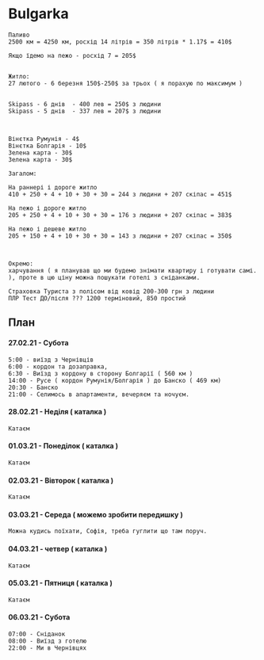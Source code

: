# Bulgarka


    Паливо
    2500 км = 4250 км, росхід 14 літрів = 350 літрів * 1.17$ = 410$
    
    Якщо їдемо на пежо - росхід 7 = 205$
    
    
    Житло:
    27 лютого - 6 березня 150$-250$ за трьох ( я порахую по максимум )

    
    Skipass - 6 днів  - 400 лев = 250$ з людини
    Skipass - 5 днів  - 337 лев = 207$ з людини

    
    
    Вінєтка Румунія - 4$
    Вінєтка Болгарія - 10$
    Зелена карта - 30$
    Зелена карта - 30$
    
    Загалом:
    
    На раннері і дороге житло
    410 + 250 + 4 + 10 + 30 + 30 = 244 з людини + 207 скіпас = 451$ 
    
    На пежо і дороге житло
    205 + 250 + 4 + 10 + 30 + 30 = 176 з людини + 207 скіпас = 383$ 
    
    На пежо і дешеве житло
    205 + 150 + 4 + 10 + 30 + 30 = 143 з людини + 207 скіпас = 350$ 

    

    Окремо:
    харчування ( я планував що ми будемо знімати квартиру і готувати самі. ), проте в цю ціну можна пошукати готелі з сніданками.
    
    Страховка Туриста з полісом від ковід 200-300 грн з людини
    ПЛР Тест ДО/після ??? 1200 терміновий, 850 простий

 

## План

#### 27.02.21 - Субота
    
    5:00 - виїзд з Чернівців
    6:00 - кордон та дозаправка, 
    6:30 - Виїзд з кордону в сторону Болгарії ( 560 км )
    14:00 - Русе ( кордон Румунія/Болгарія ) до Банско ( 469 км)
    20:30 - Банско
    21:00 - Селимось в апартаменти, вечеряєм та ночуєм.
    
#### 28.02.21 - Неділя ( каталка )
    
    Катаєм
    
    
#### 01.03.21 - Понеділок ( каталка )
 
    Катаєм
    
#### 02.03.21 - Вівторок ( каталка )
 
    Катаєм
    
#### 03.03.21 - Середа ( можемо зробити передишку )
 
    Можна кудись поїхати, Софія, треба гуглити що там поруч.
    
#### 04.03.21 - четвер ( каталка )
 
    Катаєм

#### 05.03.21 - Пятниця  ( каталка )

    Катаєм
    
#### 06.03.21 - Субота
 
    07:00 - Сніданок
    08:00 - Виїзд з готелю 
    22:00 - Ми в Чернівцях
 

 

